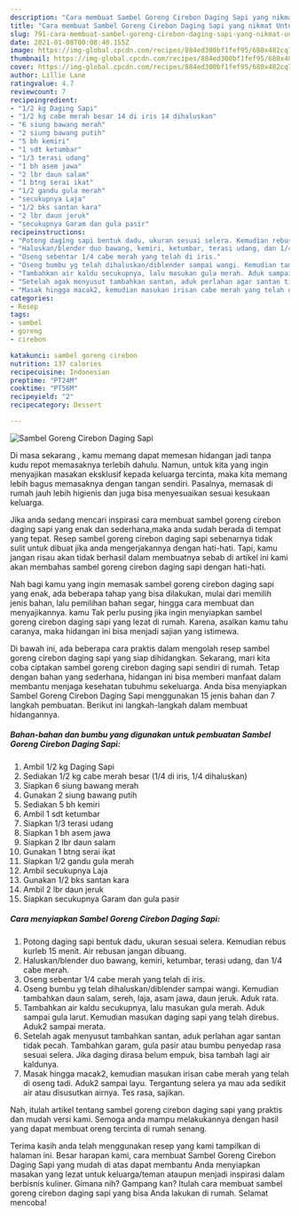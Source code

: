 ```yaml
---
description: "Cara membuat Sambel Goreng Cirebon Daging Sapi yang nikmat Untuk Jualan"
title: "Cara membuat Sambel Goreng Cirebon Daging Sapi yang nikmat Untuk Jualan"
slug: 791-cara-membuat-sambel-goreng-cirebon-daging-sapi-yang-nikmat-untuk-jualan
date: 2021-01-08T00:08:40.155Z
image: https://img-global.cpcdn.com/recipes/884ed300bf1fef95/680x482cq70/sambel-goreng-cirebon-daging-sapi-foto-resep-utama.jpg
thumbnail: https://img-global.cpcdn.com/recipes/884ed300bf1fef95/680x482cq70/sambel-goreng-cirebon-daging-sapi-foto-resep-utama.jpg
cover: https://img-global.cpcdn.com/recipes/884ed300bf1fef95/680x482cq70/sambel-goreng-cirebon-daging-sapi-foto-resep-utama.jpg
author: Lillie Lane
ratingvalue: 4.7
reviewcount: 7
recipeingredient:
- "1/2 kg Daging Sapi"
- "1/2 kg cabe merah besar 14 di iris 14 dihaluskan"
- "6 siung bawang merah"
- "2 siung bawang putih"
- "5 bh kemiri"
- "1 sdt ketumbar"
- "1/3 terasi udang"
- "1 bh asem jawa"
- "2 lbr daun salam"
- "1 btng serai ikat"
- "1/2 gandu gula merah"
- "secukupnya Laja"
- "1/2 bks santan kara"
- "2 lbr daun jeruk"
- "secukupnya Garam dan gula pasir"
recipeinstructions:
- "Potong daging sapi bentuk dadu, ukuran sesuai selera. Kemudian rebus kurleb 15 menit. Air rebusan jangan dibuang."
- "Haluskan/blender duo bawang, kemiri, ketumbar, terasi udang, dan 1/4 cabe merah."
- "Oseng sebentar 1/4 cabe merah yang telah di iris."
- "Oseng bumbu yg telah dihaluskan/diblender sampai wangi. Kemudian tambahkan daun salam, sereh, laja, asam jawa, daun jeruk. Aduk rata."
- "Tambahkan air kaldu secukupnya, lalu masukan gula merah. Aduk sampai gula larut. Kemudian masukan daging sapi yang telah direbus. Aduk2 sampai merata."
- "Setelah agak menyusut tambahkan santan, aduk perlahan agar santan tidak pecah. Tambahkan garam, gula pasir atau bumbu penyedap rasa sesuai selera. Jika daging dirasa belum empuk, bisa tambah lagi air kaldunya."
- "Masak hingga macak2, kemudian masukan irisan cabe merah yang telah di oseng tadi. Aduk2 sampai layu. Tergantung selera ya mau ada sedikit air atau disusutkan airnya. Tes rasa, sajikan."
categories:
- Resep
tags:
- sambel
- goreng
- cirebon

katakunci: sambel goreng cirebon 
nutrition: 137 calories
recipecuisine: Indonesian
preptime: "PT24M"
cooktime: "PT56M"
recipeyield: "2"
recipecategory: Dessert

---
```



![Sambel Goreng Cirebon Daging Sapi](https://img-global.cpcdn.com/recipes/884ed300bf1fef95/680x482cq70/sambel-goreng-cirebon-daging-sapi-foto-resep-utama.jpg)

Di masa  sekarang , kamu memang dapat memesan hidangan jadi tanpa kudu repot memasaknya terlebih dahulu. Namun, untuk kita yang ingin menyajikan masakan eksklusif kepada keluarga tercinta, maka kita memang lebih bagus memasaknya dengan tangan sendiri. Pasalnya, memasak di rumah jauh lebih higienis dan juga bisa menyesuaikan sesuai kesukaan keluarga.

Jika anda sedang mencari inspirasi cara membuat sambel goreng cirebon daging sapi yang enak dan sederhana,maka anda sudah berada di tempat yang tepat. Resep sambel goreng cirebon daging sapi  sebenarnya tidak sulit untuk dibuat jika anda mengerjakannya dengan hati-hati. Tapi, kamu jangan risau akan tidak berhasil dalam membuatnya 
sebab di artikel ini kami akan membahas sambel goreng cirebon daging sapi dengan hati-hati.  



Nah bagi kamu yang ingin memasak sambel goreng cirebon daging sapi yang enak, ada beberapa tahap yang bisa dilakukan, mulai dari memilih jenis bahan, lalu pemilihan bahan segar, hingga cara membuat dan menyajikannya. kamu Tak perlu pusing jika ingin menyiapkan sambel goreng cirebon daging sapi yang lezat di rumah. Karena, asalkan kamu  tahu caranya, maka hidangan ini bisa menjadi sajian yang istimewa.

Di bawah ini, ada beberapa cara praktis  dalam mengolah resep sambel goreng cirebon daging sapi yang siap dihidangkan. Sekarang, mari kita coba ciptakan sambel goreng cirebon daging sapi sendiri di rumah. Tetap dengan bahan yang sederhana, hidangan ini bisa memberi manfaat dalam membantu menjaga kesehatan tubuhmu sekeluarga. Anda bisa menyiapkan Sambel Goreng Cirebon Daging Sapi menggunakan 15 jenis bahan dan 7 langkah pembuatan. Berikut ini langkah-langkah dalam membuat hidangannya.

<!--inarticleads1-->

##### Bahan-bahan dan bumbu yang digunakan untuk pembuatan Sambel Goreng Cirebon Daging Sapi:

1. Ambil 1/2 kg Daging Sapi
1. Sediakan 1/2 kg cabe merah besar (1/4 di iris, 1/4 dihaluskan)
1. Siapkan 6 siung bawang merah
1. Gunakan 2 siung bawang putih
1. Sediakan 5 bh kemiri
1. Ambil 1 sdt ketumbar
1. Siapkan 1/3 terasi udang
1. Siapkan 1 bh asem jawa
1. Siapkan 2 lbr daun salam
1. Gunakan 1 btng serai ikat
1. Siapkan 1/2 gandu gula merah
1. Ambil secukupnya Laja
1. Gunakan 1/2 bks santan kara
1. Ambil 2 lbr daun jeruk
1. Siapkan secukupnya Garam dan gula pasir




<!--inarticleads2-->

##### Cara menyiapkan Sambel Goreng Cirebon Daging Sapi:

1. Potong daging sapi bentuk dadu, ukuran sesuai selera. Kemudian rebus kurleb 15 menit. Air rebusan jangan dibuang.
1. Haluskan/blender duo bawang, kemiri, ketumbar, terasi udang, dan 1/4 cabe merah.
1. Oseng sebentar 1/4 cabe merah yang telah di iris.
1. Oseng bumbu yg telah dihaluskan/diblender sampai wangi. Kemudian tambahkan daun salam, sereh, laja, asam jawa, daun jeruk. Aduk rata.
1. Tambahkan air kaldu secukupnya, lalu masukan gula merah. Aduk sampai gula larut. Kemudian masukan daging sapi yang telah direbus. Aduk2 sampai merata.
1. Setelah agak menyusut tambahkan santan, aduk perlahan agar santan tidak pecah. Tambahkan garam, gula pasir atau bumbu penyedap rasa sesuai selera. Jika daging dirasa belum empuk, bisa tambah lagi air kaldunya.
1. Masak hingga macak2, kemudian masukan irisan cabe merah yang telah di oseng tadi. Aduk2 sampai layu. Tergantung selera ya mau ada sedikit air atau disusutkan airnya. Tes rasa, sajikan.




Nah, itulah artikel tentang  sambel goreng cirebon daging sapi  yang praktis dan mudah versi kami. Semoga anda mampu melakukannya dengan hasil yang dapat membuat oreng tercinta di rumah senang. 

Terima kasih anda telah menggunakan resep yang kami tampilkan di halaman ini. Besar harapan kami, cara membuat  Sambel Goreng Cirebon Daging Sapi yang mudah di atas dapat membantu Anda menyiapkan masakan yang lezat untuk keluarga/teman ataupun menjadi inspirasi dalam berbisnis kuliner. Gimana nih? Gampang kan? Itulah cara membuat sambel goreng cirebon daging sapi yang bisa Anda lakukan di rumah. Selamat mencoba!

